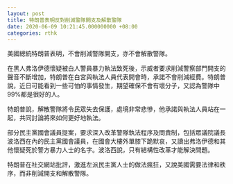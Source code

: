 ```yaml
---
layout: post
title: 特朗普表明反對削減警隊開支及解散警隊
date: 2020-06-09 10:21:45.000000000 +08:00
categories: rthk
---
```


美國總統特朗普表明，不會削減警隊開支，亦不會解散警隊。

在黑人弗洛伊德懷疑被白人警員暴力執法致死後，示威者要求削減警察部門開支的聲音不斷增加，特朗普在白宮與執法人員代表開會時，承諾不會削減經費。特朗普說，近日可能看到一些可怕的事情發生，期望確保不會有壞分子，又認為警隊中99%都是很好的人。

特朗普說，解散警隊將令民眾失去保護，處境非常悲慘，他承諾與執法人員站在一起，共同討論將來如何更好地執法。

部分民主黨國會議員提案，要求深入改革警隊執法程序及問責制，包括眾議院議長波洛西在內的民主黨國會議員，在國會大樓外單膝下跪默哀，又讀出弗洛伊德和其他懷疑死於警方暴力人士的名字。波洛西說，只有結構性改革才能解決問題。

特朗普在社交網站批評，激進左派民主黨人士的做法瘋狂，又說美國需要法律和秩序，而非削減開支和解散警隊。
